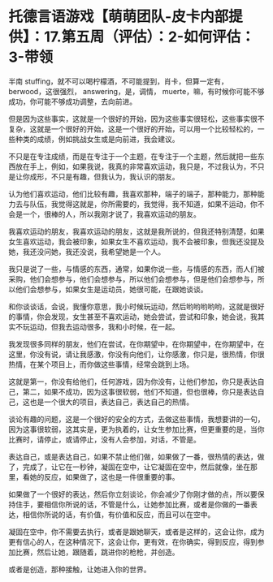 # 托德言语游戏【萌萌团队-皮卡内部提供】：17.第五周（评估）：2-如何评估：3-带领

半南 stuffing，就不可以喝柠檬酒，不可能提到，肖卡，但算一定有，berwood，这很强烈， answering，是，调情， muerte，嘛，有时候你可能不够成功，你可能不够成功调整，去向前进。

但是因为这些事实，这就是一个很好的开始，因为这些事实很轻松，这些事实很不复杂，这就是一个很好的开始，这是一个很好的开始，可以用一个比较轻松的，一些种类的成绩，例如挑战女生或是向前进，我会建议。

不只是在专注成绩，而是在专注于一个主题，在专注于一个主题，然后就把一些东西放在手上，例如，如果我说，我真的非常喜欢运动，我只是，不过我认为，不只是让你成形，不只是有趣，但我认为，我认识的朋友。

认为他们喜欢运动，他们比较有趣，我喜欢那种，端子的端子，那种能力，那种能力去与队伍，我觉得这就是，你所需要的，我觉得，我不知道，如果不运动，你不会是一个，很棒的人，所以我刚才说了，我喜欢运动的朋友。

我喜欢运动的朋友，我喜欢运动的朋友，这就是我所说的，但我还特别清楚，如果女生喜欢运动，我会被印象，如果女生不喜欢运动，我不会被印象，但我还没提及她，我还没问她，我还没说，我希望她是一个人。

我只是说了一些，与情感的东西，通常，如果你说一些，与情感的东西，而人们被采购，他们会想参与，他们会想参与，所以他们会想参与，但是他们会想参与，所以他们会想参与，如果女生是运动员，她很可能，在跟她谈谈。

和你谈谈话，会说，我懂你意思，我小时候玩运动，然后哟哟哟哟哟，这就是很好的事情，你会发现，女生甚至不喜欢运动，她会尝试，尝试和印象，她会说，我其实不玩运动，但我去运动很多，我和小时候，在一起。

我发现很多同样的朋友，他们在尝试，在你期望中，在你期望中，在你期望中，在这里，你没有说，请让我感激，你没有向他们，让你感激，你只是，很热情，你很热情，在某个项目上，而你做这些事情，经常会跳到上场。

这就是第一，你没有给他们，任何游戏，因为你没有，让他们参加，你只是表达自己，第二，如果不成功，因为这事很软弱，他们不知道，但也很棒，你只是表达自己，这也是一个很大的项目，表达自己，表达自己的热情。

谈论有趣的问题，这是一个很好的安全的方式，去做这些事情，我想要讲的一句，因为这事很软弱，这其实是，更为执着的，让女生参加比赛，但更重要的是，当你比赛时，请停止，或请停止，没有人会参加，对话，不管是。

表达自己，或是表达自己，如果不禁止他们做，如果做了一番，很热情的表达，做了，完成了，让它在一秒钟，凝固在空中，让它凝固在空中，然后就像，坐在那里，看她的反应，如果做了，这也是一件很重要的事。

如果做了一个很好的表达，然后你立刻谈论，你会减少了你刚才做的点，所以要保持住手，要相信你所说的话，不管是什么，让她参加比赛，或者是你做的一番表达，相信你所说的话，有价值，有价值和反应，而且可以在空中。

凝固在空中，你不需要去执行，或者是跟她聊天，或者是这样的，这会让你，成为更有信心的人，在这种情况下，这会让你，更有效，在你确实，得到反应，得到参加比赛，然后让她，跟随着，跳进你的枪枪，并创造。

或者是创造，那种接触，让她进入你的世界。